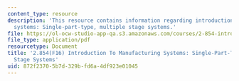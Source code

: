```yaml
---
content_type: resource
description: 'This resource contains information regarding introduction to manufacturing
  systems: Single-part-type, multiple stage systems.'
file: https://ol-ocw-studio-app-qa.s3.amazonaws.com/courses/2-854-introduction-to-manufacturing-systems-fall-2016/872f23705b7d329bfd6a4df923e01045_MIT2_854F16_SinglePart.pdf
file_type: application/pdf
resourcetype: Document
title: '2.854(F16) Introduction To Manufacturing Systems: Single-Part-Type, Multiple
  Stage Systems'
uid: 872f2370-5b7d-329b-fd6a-4df923e01045
---
```

